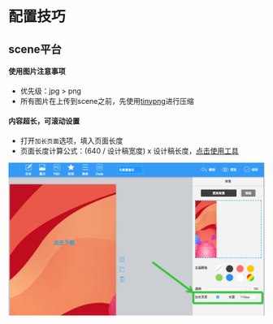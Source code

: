 # 配置技巧

## scene平台

#### 使用图片注意事项

  * 优先级：jpg > png
  * 所有图片在上传到scene之前，先使用[tinypng](https://tinypng.com/)进行压缩

#### 内容超长，可滚动设置

  * 打开`加长页面`选项，填入页面长度
  * 页面长度计算公式：(640 / 设计稿宽度) x 设计稿长度，[点击使用工具](javascript:parent.location.href='https://blog.shellhong.com/wiki/cp-utils/dist/index.html#/calheight')

  ![代码注入](scene_imgs/scene_7.png)
